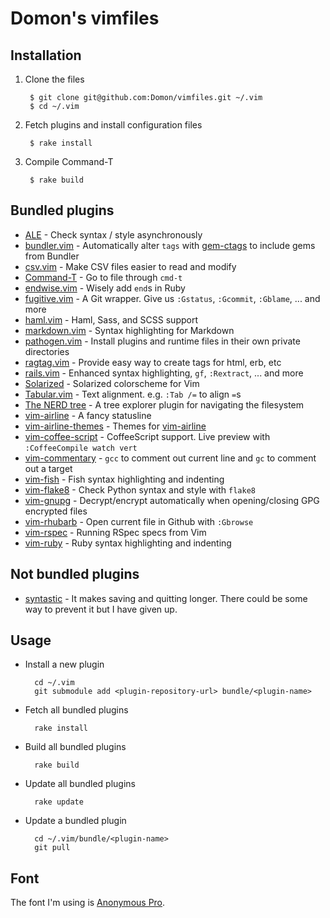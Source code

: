 # Domon's vimfiles

## Installation

1. Clone the files

        $ git clone git@github.com:Domon/vimfiles.git ~/.vim
        $ cd ~/.vim

2. Fetch plugins and install configuration files

        $ rake install

3. Compile Command-T

        $ rake build

## Bundled plugins

* [ALE][ale]                 - Check syntax / style asynchronously
* [bundler.vim][bundler-vim] - Automatically alter `tags` with [gem-ctags][] to include gems from Bundler 
* [csv.vim][csv-vim]         - Make CSV files easier to read and modify
* [Command-T][command-t]     - Go to file through `cmd-t`
* [endwise.vim][endwise]     - Wisely add `end`s in Ruby
* [fugitive.vim][fugitive]   - A Git wrapper. Give us `:Gstatus`, `:Gcommit`, `:Gblame`, ... and more
* [haml.vim][haml-vim]       - Haml, Sass, and SCSS support
* [markdown.vim][markdown]   - Syntax highlighting for Markdown
* [pathogen.vim][pathogen]   - Install plugins and runtime files in their own private directories
* [ragtag.vim][ragtag]       - Provide easy way to create tags for html, erb, etc
* [rails.vim][rails]         - Enhanced syntax highlighting, `gf`, `:Rextract`, ... and more
* [Solarized][solarized]     - Solarized colorscheme for Vim
* [Tabular.vim][tabular]     - Text alignment. e.g. `:Tab /=` to align `=`s
* [The NERD tree][nerd-tree] - A tree explorer plugin for navigating the filesystem
* [vim-airline][]            - A fancy statusline
* [vim-airline-themes][]     - Themes for [vim-airline][]
* [vim-coffee-script][]      - CoffeeScript support. Live preview with `:CoffeeCompile watch vert`
* [vim-commentary][]         - `gcc` to comment out current line and `gc` to comment out a target
* [vim-fish][]               - Fish syntax highlighting and indenting
* [vim-flake8][]             - Check Python syntax and style with `flake8`
* [vim-gnupg][]              - Decrypt/encrypt automatically when opening/closing GPG encrypted files
* [vim-rhubarb][]            - Open current file in Github with `:Gbrowse`
* [vim-rspec][]              - Running RSpec specs from Vim
* [vim-ruby][]               - Ruby syntax highlighting and indenting

[ale]: https://github.com/w0rp/ale
[bundler-vim]: https://github.com/tpope/vim-bundler
[command-t]: https://github.com/wincent/Command-T
[csv-vim]: https://github.com/chrisbra/csv.vim
[endwise]: https://github.com/tpope/vim-endwise
[fugitive]: https://github.com/tpope/vim-fugitive/
[gem-ctags]: https://github.com/tpope/gem-ctags
[haml-vim]: https://github.com/tpope/vim-haml
[markdown]: https://github.com/tpope/vim-markdown
[pathogen]: https://github.com/tpope/vim-pathogen
[ragtag]: https://github.com/tpope/vim-ragtag
[rails]: https://github.com/tpope/vim-rails
[solarized]: https://github.com/altercation/vim-colors-solarized
[tabular]: https://github.com/godlygeek/tabular
[nerd-tree]: https://github.com/scrooloose/nerdtree
[vim-airline]: https://github.com/vim-airline/vim-airline
[vim-airline-themes]: https://github.com/vim-airline/vim-airline-themes
[vim-coffee-script]: https://github.com/kchmck/vim-coffee-script
[vim-commentary]: https://github.com/tpope/vim-commentary
[vim-fish]: https://github.com/dag/vim-fish
[vim-flake8]: https://github.com/nvie/vim-flake8
[vim-gnupg]: https://github.com/jamessan/vim-gnupg
[vim-rhubarb]: https://github.com/tpope/vim-rhubarb
[vim-rspec]: https://github.com/thoughtbot/vim-rspec
[vim-ruby]: https://github.com/vim-ruby/vim-ruby


## Not bundled plugins

* [syntastic][] - It makes saving and quitting longer. There could be some way to prevent it but I have given up.

[syntastic]: https://github.com/vim-syntastic/syntastic


## Usage

* Install a new plugin

        cd ~/.vim
        git submodule add <plugin-repository-url> bundle/<plugin-name>

* Fetch all bundled plugins

        rake install

* Build all bundled plugins

        rake build

* Update all bundled plugins

        rake update

* Update a bundled plugin

        cd ~/.vim/bundle/<plugin-name>
        git pull


## Font

The font I'm using is [Anonymous Pro](http://www.ms-studio.com/FontSales/anonymouspro.html).

